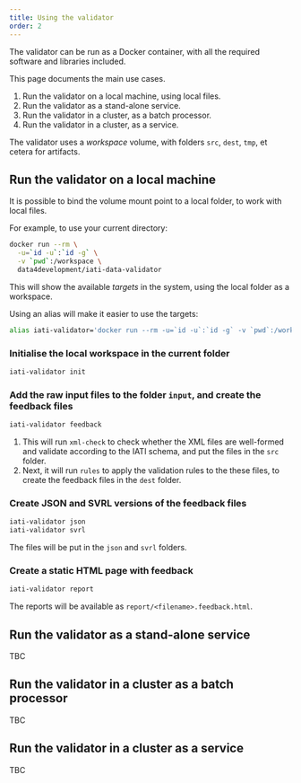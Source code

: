 ```yaml
---
title: Using the validator
order: 2
---
```


The validator can be run as a Docker container, with all the required software and libraries included.

This page documents the main use cases.

1. Run the validator on a local machine, using local files.
2. Run the validator as a stand-alone service.
3. Run the validator in a cluster, as a batch processor.
4. Run the validator in a cluster, as a service.

The validator uses a *workspace* volume, with folders `src`, `dest`, `tmp`, et
cetera for artifacts.

## Run the validator on a local machine

It is possible to bind the volume mount point to a local folder, to work with local files.

For example, to use your current directory:

```bash
docker run --rm \
  -u=`id -u`:`id -g` \
  -v `pwd`:/workspace \
  data4development/iati-data-validator
```

This will show the available _targets_ in the system, using the local folder as 
a workspace.

Using an alias will make it easier to use the targets:

```bash
alias iati-validator='docker run --rm -u=`id -u`:`id -g` -v `pwd`:/workspace data4development/iati-data-validator'
```

### Initialise the local workspace in the current folder

```bash
iati-validator init
```

### Add the raw input files to the folder `input`, and create the feedback files

```bash
iati-validator feedback
```

1. This will run `xml-check` to check whether the XML files are well-formed and validate
   according to the IATI schema, and put the files in the `src` folder.
2. Next, it will run `rules` to apply the validation rules to the these files, to create
   the feedback files in the `dest` folder.

### Create JSON and SVRL versions of the feedback files

```bash
iati-validator json
iati-validator svrl
```

The files will be put in the `json` and `svrl` folders.

### Create a static HTML page with feedback

```bash
iati-validator report
```

The reports will be available as `report/<filename>.feedback.html`.


## Run the validator as a stand-alone service

TBC

## Run the validator in a cluster as a batch processor

TBC

## Run the validator in a cluster as a service

TBC